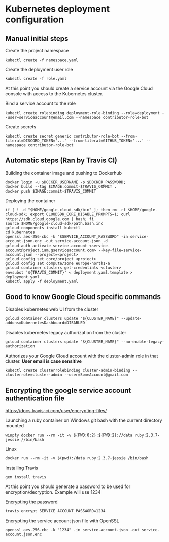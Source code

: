 # Kubernetes deployment configuration

## Manual initial steps

Create the project namespace
```
kubectl create -f namespace.yaml
```

Create the deployment user role
```
kubectl create -f role.yaml
```

At this point you should create a service account via the Google Cloud console with access to the Kubernetes cluster.

Bind a service account to the role
```
kubectl create rolebinding deployment-role-binding --role=deployment --user=serviceaccount@email.com --namespace contributor-role-bot
```

Create secrets
```
kubectl create secret generic contributor-role-bot --from-literal=DISCORD_TOKEN='...' --from-literal=GITHUB_TOKEN='...' --namespace contributor-role-bot
```

## Automatic steps (Ran by Travis CI)

Building the container image and pushing to Dockerhub
```
docker login -u $DOCKER_USERNAME -p $DOCKER_PASSWORD;
docker build --tag $IMAGE:commit-$TRAVIS_COMMIT .
docker push $IMAGE:commit-$TRAVIS_COMMIT
```

Deploying the container
```
if [ ! -d "$HOME/google-cloud-sdk/bin" ]; then rm -rf $HOME/google-cloud-sdk; export CLOUDSDK_CORE_DISABLE_PROMPTS=1; curl https://sdk.cloud.google.com | bash; fi
source $HOME/google-cloud-sdk/path.bash.inc
gcloud components install kubectl
cd kubernetes
openssl aes-256-cbc -k "$SERVICE_ACCOUNT_PASSWORD" -in service-account.json.enc -out service-account.json -d
gcloud auth activate-service-account <service-account@project.iam.gserviceaccount.com> --key-file=service-account.json --project=<project>
gcloud config set core/project <project>
gcloud config set compute/zone europe-north1-a
gcloud container clusters get-credentials <cluster>
envsubst '${TRAVIS_COMMIT}' < deployment.yaml.template > deployment.yaml
kubectl apply -f deployment.yaml
```

## Good to know Google Cloud specific commands

Disables kubernetes web UI from the cluster
```
gcloud container clusters update "${CLUSTER_NAME}" --update-addons=KubernetesDashboard=DISABLED
```

Disables kubernetes legacy authorization from the cluster
```
gcloud container clusters update "${CLUSTER_NAME}" --no-enable-legacy-authorization
```

Authorizes your Google Cloud account with the cluster-admin role in that cluster. **User email is case sensitive**
```
kubectl create clusterrolebinding cluster-admin-binding --clusterrole=cluster-admin --user=SomeAccount@gmail.com
```

## Encrypting the google service account authentication file

https://docs.travis-ci.com/user/encrypting-files/

Launching a ruby container on Windows git bash with the current directory mounted
```
winpty docker run --rm -it -v ${PWD:0:2}:${PWD:2}://data ruby:2.3.7-jessie //bin/bash
```

Linux
```
docker run --rm -it -v $(pwd):/data ruby:2.3.7-jessie /bin/bash
```

Installing Travis
```
gem install travis
```

At this point you should generate a password to be used for encryption/decryption. Example will use 1234

Encrypting the password
```
travis encrypt SERVICE_ACCOUNT_PASSWORD=1234
```

Encrypting the service account json file with OpenSSL
```
openssl aes-256-cbc -k "1234" -in service-account.json -out service-account.json.enc
```


